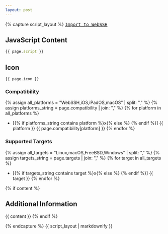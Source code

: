 ```yaml
---
layout: post
---
```


{% capture script_layout %}
<kbd><a href="websshstatebar-import://raw.githubusercontent.com/webssh-software/webssh-state-bar/refs/heads/main/{{ page.path }}">Import to WebSSH</a></kbd>

## JavaScript Content
```javascript
{{ page.script }}
```

## Icon
`{{ page.icon }}`

### Compatibility
{% assign all_platforms = "WebSSH,iOS,iPadOS,macOS" | split: "," %}
{% assign platforms_string = page.compatibility | join: "," %}
{% for platform in all_platforms %}
- [{% if platforms_string contains platform %}x{% else %} {% endif %}] {{ platform }} {{ page.compatibility[platform] }}
{% endfor %}

### Supported Targets
{% assign all_targets = "Linux,macOS,FreeBSD,Windows" | split: "," %}
{% assign targets_string = page.targets | join: "," %}
{% for target in all_targets %}
- [{% if targets_string contains target %}x{% else %} {% endif %}] {{ target }}
{% endfor %}

{% if content %}
## Additional Information
{{ content }}
{% endif %}

{% endcapture %}
{{ script_layout | markdownify }}
